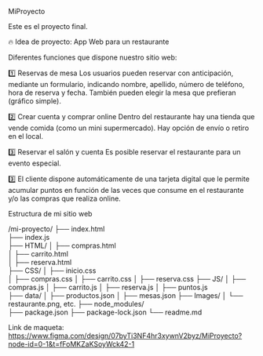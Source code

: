 MiProyecto

Este es el proyecto final. 

🔥 Idea de proyecto: App Web para un restaurante

Diferentes funciones que dispone nuestro sitio web:

1️⃣ Reservas de mesa
Los usuarios pueden reservar con anticipación, mediante un formulario, indicando nombre, apellido, número de teléfono, hora de reserva y fecha. También pueden elegir la mesa que prefieran (gráfico simple).



2️⃣ Crear cuenta y comprar online
Dentro del restaurante hay una tienda que vende comida (como un mini supermercado).  Hay opción de envío o retiro en el local.

3️⃣ Reservar el salón y cuenta
Es posible reservar el restaurante para un evento especial. 

3️⃣ El cliente dispone automáticamente de una tarjeta digital que le permite acumular puntos en función de las veces que consume en el restaurante y/o las compras que realiza online.


Estructura de mi sitio web 

/mi-proyecto/
├── index.html   
├── index.js               
├── HTML/
│   ├── compras.html            
│   ├── carrito.html            
│   ├── reserva.html            
├── CSS/
│   ├── inicio.css              
│   ├── compras.css
│   ├── carrito.css
│   ├── reserva.css
├── JS/
│   ├── compras.js
│   ├── carrito.js
│   ├── reserva.js
│   ├── puntos.js               
├── data/
│   ├── productos.json
│   ├── mesas.json
├── Images/
│   └── restaurante.png, etc.
├── node_modules/             
├── package.json
├── package-lock.json
└── readme.md




Link de maqueta: 
https://www.figma.com/design/07byTi3NF4hr3xywnV2byz/MiProyecto?node-id=0-1&t=fFoMKZaKSoyWck42-1




